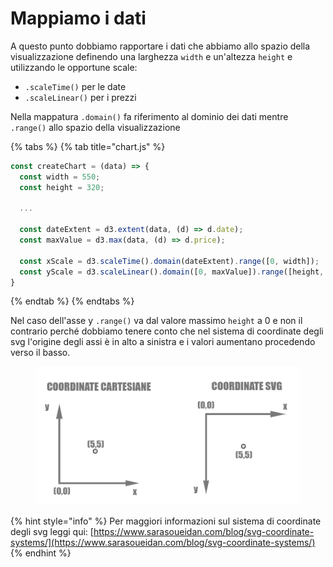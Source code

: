 # Mappiamo i dati

A questo punto dobbiamo rapportare i dati che abbiamo allo spazio della visualizzazione definendo una larghezza `width` e un'altezza `height` e utilizzando le opportune scale:

* `.scaleTime()` per le date
* `.scaleLinear()` per i prezzi

Nella mappatura `.domain()` fa riferimento al dominio dei dati mentre `.range()` allo spazio della visualizzazione

{% tabs %}
{% tab title="chart.js" %}
```javascript
const createChart = (data) => {
  const width = 550;
  const height = 320;
  
  ...
  
  const dateExtent = d3.extent(data, (d) => d.date);
  const maxValue = d3.max(data, (d) => d.price);

  const xScale = d3.scaleTime().domain(dateExtent).range([0, width]);
  const yScale = d3.scaleLinear().domain([0, maxValue]).range([height, 0]);
}
```
{% endtab %}
{% endtabs %}

Nel caso dell'asse y `.range()` va dal valore massimo `height` a 0 e non il contrario perché dobbiamo tenere conto che nel sistema di coordinate degli svg l'origine degli assi è in alto a sinistra e i valori aumentano procedendo verso il basso.

<figure><img src="../../.gitbook/assets/coordinate-svg.png" alt=""><figcaption></figcaption></figure>

{% hint style="info" %}
Per maggiori informazioni sul sistema di coordinate degli svg leggi qui: [https://www.sarasoueidan.com/blog/svg-coordinate-systems/](https://www.sarasoueidan.com/blog/svg-coordinate-systems/)
{% endhint %}
